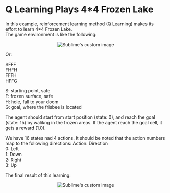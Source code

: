# Q Learning Plays 4*4 Frozen Lake 

In this example, reinforcement learning method (Q Learning) makes its effort to learn 4*4 Frozen Lake.  
The game environment is like the following:

<p align="center">
  <img src="https://github.com/hamedmkazemi/QLearning_FrozenLake_1/blob/main/images/FrozenLake.png" alt="Sublime's custom image"/>
</p>

Or:

SFFF  
FHFH  
FFFH  
HFFG  

S: starting point, safe  
F: frozen surface, safe  
H: hole, fall to your doom  
G: goal, where the frisbee is located  

The agent should start from start position (state: 0), and reach the goal (state: 15) by walikng in the frozen areas. If the agent reach the goal cell, it gets a reward (1.0).  
  
We have 16 states nad 4 actions. It should be noted that the action numbers map to the following directions:
Action: Direction  
0:  Left  
1:  Down  
2:  Right  
3:  Up  
  
  
The final result of this learning:

<p align="center">
  <img src="https://github.com/hamedmkazemi/QLearning_FrozenLake_1/blob/main/images/result.png" alt="Sublime's custom image"/>
</p>

